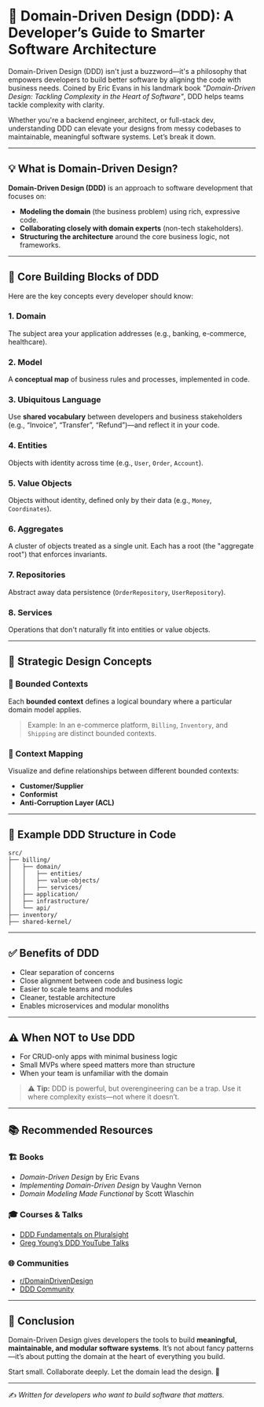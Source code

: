 # 🧠 Domain-Driven Design (DDD): A Developer’s Guide to Smarter Software Architecture

Domain-Driven Design (DDD) isn't just a buzzword—it's a philosophy that empowers developers to build better software by aligning the code with business needs. Coined by Eric Evans in his landmark book *"Domain-Driven Design: Tackling Complexity in the Heart of Software"*, DDD helps teams tackle complexity with clarity.

Whether you're a backend engineer, architect, or full-stack dev, understanding DDD can elevate your designs from messy codebases to maintainable, meaningful software systems. Let’s break it down.

---

## 💡 What is Domain-Driven Design?

**Domain-Driven Design (DDD)** is an approach to software development that focuses on:

- **Modeling the domain** (the business problem) using rich, expressive code.
- **Collaborating closely with domain experts** (non-tech stakeholders).
- **Structuring the architecture** around the core business logic, not frameworks.

---

## 🧱 Core Building Blocks of DDD

Here are the key concepts every developer should know:

### 1. **Domain**
The subject area your application addresses (e.g., banking, e-commerce, healthcare).

### 2. **Model**
A **conceptual map** of business rules and processes, implemented in code.

### 3. **Ubiquitous Language**
Use **shared vocabulary** between developers and business stakeholders (e.g., “Invoice”, “Transfer”, “Refund”)—and reflect it in your code.

### 4. **Entities**
Objects with identity across time (e.g., `User`, `Order`, `Account`).

### 5. **Value Objects**
Objects without identity, defined only by their data (e.g., `Money`, `Coordinates`).

### 6. **Aggregates**
A cluster of objects treated as a single unit. Each has a root (the "aggregate root") that enforces invariants.

### 7. **Repositories**
Abstract away data persistence (`OrderRepository`, `UserRepository`).

### 8. **Services**
Operations that don't naturally fit into entities or value objects.

---

## 🧭 Strategic Design Concepts

### 📍 Bounded Contexts
Each **bounded context** defines a logical boundary where a particular domain model applies.

> Example: In an e-commerce platform, `Billing`, `Inventory`, and `Shipping` are distinct bounded contexts.

### 🔄 Context Mapping
Visualize and define relationships between different bounded contexts:
- **Customer/Supplier**
- **Conformist**
- **Anti-Corruption Layer (ACL)**

---

## 📐 Example DDD Structure in Code

```plaintext
src/
├── billing/
│   ├── domain/
│   │   ├── entities/
│   │   ├── value-objects/
│   │   ├── services/
│   ├── application/
│   ├── infrastructure/
│   └── api/
├── inventory/
├── shared-kernel/
```

---

## ✅ Benefits of DDD

- Clear separation of concerns
- Close alignment between code and business logic
- Easier to scale teams and modules
- Cleaner, testable architecture
- Enables microservices and modular monoliths

---

## ⚠️ When NOT to Use DDD

- For CRUD-only apps with minimal business logic
- Small MVPs where speed matters more than structure
- When your team is unfamiliar with the domain

> ⚠️ **Tip:** DDD is powerful, but overengineering can be a trap. Use it where complexity exists—not where it doesn’t.

---

## 📚 Recommended Resources

### 🏗️ Books
- *Domain-Driven Design* by Eric Evans
- *Implementing Domain-Driven Design* by Vaughn Vernon
- *Domain Modeling Made Functional* by Scott Wlaschin

### 🎓 Courses & Talks
- [DDD Fundamentals on Pluralsight](https://www.pluralsight.com/courses/domain-driven-design-fundamentals)
- [Greg Young’s DDD YouTube Talks](https://www.youtube.com/results?search_query=greg+young+ddd)

### 🌐 Communities
- [r/DomainDrivenDesign](https://www.reddit.com/r/DomainDrivenDesign/)
- [DDD Community](https://dddcommunity.org/)

---

## 🏁 Conclusion

Domain-Driven Design gives developers the tools to build **meaningful, maintainable, and modular software systems**. It’s not about fancy patterns—it’s about putting the domain at the heart of everything you build.

Start small. Collaborate deeply. Let the domain lead the design. 🎯

---

✍️ *Written for developers who want to build software that matters.*  

